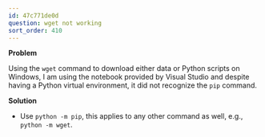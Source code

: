```yaml
---
id: 47c771de0d
question: wget not working
sort_order: 410
---
```


**Problem**

Using the `wget` command to download either data or Python scripts on Windows, I am using the notebook provided by Visual Studio and despite having a Python virtual environment, it did not recognize the `pip` command.

**Solution**

- Use `python -m pip`, this applies to any other command as well, e.g., `python -m wget`. 